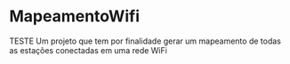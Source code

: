 # MapeamentoWifi
TESTE Um projeto que tem por finalidade gerar um mapeamento de todas as estações conectadas em uma rede WiFi
